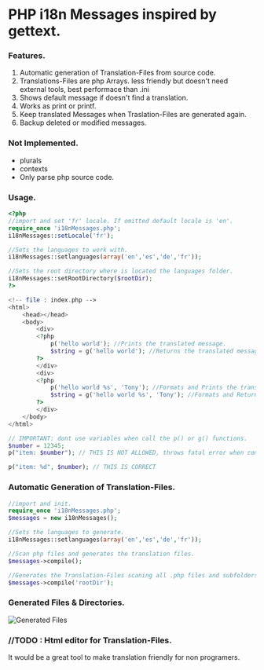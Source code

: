 # PHP i18n Messages inspired by gettext.

### Features.
1. Automatic generation of Translation-Files from source code.
2. Translations-Files are php Arrays. less friendly but doesn't need external tools, best performace than .ini
4. Shows default message if doesn't find a translation.
5. Works as print or printf.
6. Keep translated Messages when Traslation-Files are generated again.
7. Backup deleted or modified messages.

### Not Implemented.
* plurals
* contexts
* Only parse php source code.



### Usage.
```php
<?php
//import and set 'fr' locale. If omitted default locale is 'en'.
require_once 'i18nMessages.php';
i18nMessages::setLocale('fr');

//Sets the languages to work with.
i18nMessages::setlanguages(array('en','es','de','fr'));

//Sets the root directory where is located the languages folder.
i18nMessages::setRootDirectory($rootDir);
?>
```
```php
<!-- file : index.php -->
<html>
    <head></head>
    <body>
        <div>
        <?php
            p('hello world'); //Prints the translated message.
            $string = g('hello world'); //Returns the translated message.
        ?>
        </div>
        <div>
        <?php 
            p('hello world %s', 'Tony'); //Formats and Prints the translated message.
            $string = g('hello world %s', 'Tony'); //Formats and Returns the translated message.
        ?>
        </div>
    </body>
</html>
```
```php
// IMPORTANT: dont use variables when call the p() or g() functions.
$number = 12345;
p("item: $number"); // THIS IS NOT ALLOWED, throws fatal error when compile Translation-Files

p("item: %d", $number); // THIS IS CORRECT       
```
### Automatic Generation of Translation-Files.
```php
//import and init.
require_once 'i18nMessages.php';
$messages = new i18nMessages();

//Sets the languages to generate.
i18nMessages::setlanguages(array('en','es','de','fr'));

//Scan php files and generates the translation files. 
$messages->compile();

//Generates the Translation-Files scaning all .php files and subfolders, starting from the 'rootDir'. 
$messages->compile('rootDir');
```
### Generated Files & Directories.
![Generated Files](https://raw.github.com/M-jerez/i18nMessages/master/generated-files.png)

### //TODO : Html editor for Translation-Files.
It would be a great tool to make translation friendly for non programers.
